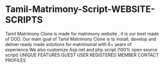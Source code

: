 # Tamil-Matrimony-Script-WEBSITE-SCRIPTS
Tamil Matrimony Clone is made for matrimony website , it is our best made of DOD. Our main goal of Tamil Matrimony Clone is to install, develop and deliver ready made solutions for matrimonial with 6+ years of experience.We also customize Asp.net and php script (100% open source script)
UNIQUE FEATURES
GUEST USER
REGISTERED MEMBER
CONTACT PROFILES
